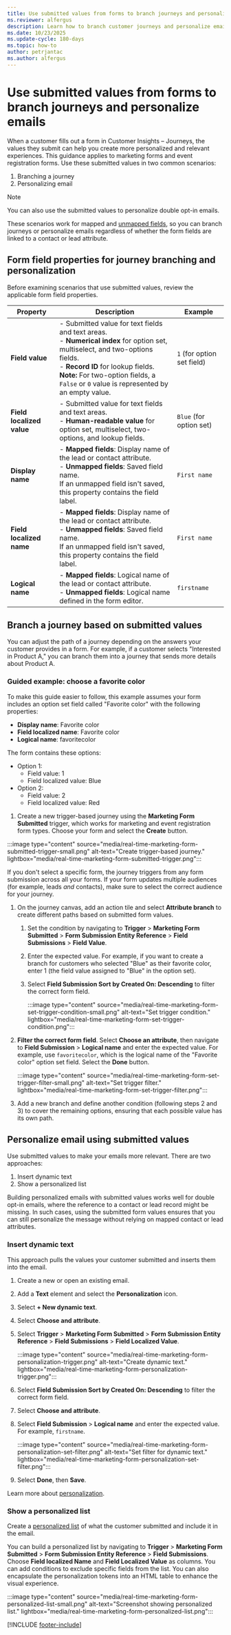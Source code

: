 ```yaml
---
title: Use submitted values from forms to branch journeys and personalize emails
ms.reviewer: alfergus
description: Learn how to branch customer journeys and personalize emails using submitted form values in Customer Insights – Journeys. Create tailored experiences effortlessly.
ms.date: 10/23/2025
ms.update-cycle: 180-days
ms.topic: how-to
author: petrjantac
ms.author: alfergus
---
```


# Use submitted values from forms to branch journeys and personalize emails

When a customer fills out a form in Customer Insights – Journeys, the values they submit can help you create more personalized and relevant experiences. This guidance applies to marketing forms and event registration forms. Use these submitted values in two common scenarios:
1. Branching a journey
1. Personalizing email

> [!NOTE]
> You can also use the submitted values to personalize double opt-in emails.

These scenarios work for mapped and [unmapped fields](real-time-marketing-forms-custom-fields.md), so you can branch journeys or personalize emails regardless of whether the form fields are linked to a contact or lead attribute.

## Form field properties for journey branching and personalization

Before examining scenarios that use submitted values, review the applicable form field properties.

| Property | Description | Example |
|--|--------|--|
| **Field value** | - Submitted value for text fields and text areas.<br>- **Numerical index** for option set, multiselect, and two-options fields.<br>- **Record ID** for lookup fields.<br> **Note:** For two-option fields, a `False` or `0` value is represented by an empty value. | `1` (for option set field)|
| **Field localized value**| - Submitted value for text fields and text areas.<br>- **Human-readable value** for option set, multiselect, two-options, and lookup fields. | `Blue` (for option set) |
|**Display name**          | - **Mapped fields**: Display name of the lead or contact attribute.<br>- **Unmapped fields**: Saved field name.<br>If an unmapped field isn't saved, this property contains the field label. | `First name` |
| **Field localized name**  | - **Mapped fields**: Display name of the lead or contact attribute.<br>- **Unmapped fields**: Saved field name.<br>If an unmapped field isn't saved, this property contains the field label. | `First name` |
| **Logical name**          | - **Mapped fields**: Logical name of the lead or contact attribute.<br>- **Unmapped fields**: Logical name defined in the form editor.                   | `firstname` |

## Branch a journey based on submitted values

You can adjust the path of a journey depending on the answers your customer provides in a form. For example, if a customer selects "Interested in Product A," you can branch them into a journey that sends more details about Product A.

### Guided example: choose a favorite color

To make this guide easier to follow, this example assumes your form includes an option set field called "Favorite color" with the following properties:

- **Display name**: Favorite color
- **Field localized name**: Favorite color
- **Logical name**: favoritecolor

The form contains these options:

- Option 1:
  - Field value: 1
  - Field localized value: Blue
- Option 2:
  - Field value: 2
  - Field localized value: Red

1. Create a new trigger-based journey using the **Marketing Form Submitted** trigger, which works for marketing and event registration form types. Choose your form and select the **Create** button.

  :::image type="content" source="media/real-time-marketing-form-submitted-trigger-small.png" alt-text="Create trigger-based journey." lightbox="media/real-time-marketing-form-submitted-trigger.png":::

  If you don't select a specific form, the journey triggers from any form submission across all your forms. If your form updates multiple audiences (for example, leads *and* contacts), make sure to select the correct audience for your journey.
1. On the journey canvas, add an action tile and select **Attribute branch** to create different paths based on submitted form values.
    1. Set the condition by navigating to **Trigger** > **Marketing Form Submitted** > **Form Submission Entity Reference** > **Field Submissions** > **Field Value**.
    1. Enter the expected value. For example, if you want to create a branch for customers who selected "Blue" as their favorite color, enter 1 (the field value assigned to "Blue" in the option set).
    1. Select **Field Submission Sort by Created On: Descending** to filter the correct form field.

        :::image type="content" source="media/real-time-marketing-form-set-trigger-condition-small.png" alt-text="Set trigger condition." lightbox="media/real-time-marketing-form-set-trigger-condition.png":::
1. **Filter the correct form field**. Select **Choose an attribute**, then navigate to **Field Submission** > **Logical name** and enter the expected value. For example, use `favoritecolor`, which is the logical name of the "Favorite color" option set field. Select the **Done** button.
  
    :::image type="content" source="media/real-time-marketing-form-set-trigger-filter-small.png" alt-text="Set trigger filter." lightbox="media/real-time-marketing-form-set-trigger-filter.png":::
1. Add a new branch and define another condition (following steps 2 and 3) to cover the remaining options, ensuring that each possible value has its own path.

## Personalize email using submitted values

Use submitted values to make your emails more relevant. There are two approaches:

1. Insert dynamic text
1. Show a personalized list

Building personalized emails with submitted values works well for double opt-in emails, where the reference to a contact or lead record might be missing. In such cases, using the submitted form values ensures that you can still personalize the message without relying on mapped contact or lead attributes.

### Insert dynamic text

This approach pulls the values your customer submitted and inserts them into the email.

1. Create a new or open an existing email.
1. Add a **Text** element and select the **Personalization** icon.
1. Select **+ New dynamic text**.
1. Select **Choose and attribute**.
1. Select **Trigger** > **Marketing Form Submitted** > **Form Submission Entity Reference** > **Field Submissions** > **Field Localized Value**.

    :::image type="content" source="media/real-time-marketing-form-personalization-trigger.png" alt-text="Create dynamic text." lightbox="media/real-time-marketing-form-personalization-trigger.png":::
1. Select **Field Submission Sort by Created On: Descending** to filter the correct form field.
1. Select **Choose and attribute**.
1. Select **Field Submission** > **Logical name** and enter the expected value. For example, `firstname`.

    :::image type="content" source="media/real-time-marketing-form-personalization-set-filter.png" alt-text="Set filter for dynamic text." lightbox="media/real-time-marketing-form-personalization-set-filter.png":::
1. Select **Done**, then **Save**.

Learn more about [personalization](real-time-marketing-personalization.md).

### Show a personalized list

Create a [personalized list](real-time-marketing-personalize-lists.md) of what the customer submitted and include it in the email.

You can build a personalized list by navigating to **Trigger** > **Marketing Form Submitted** > **Form Submission Entity Reference** > **Field Submissions**. Choose **Field localized Name** and **Field Localized Value** as columns. You can add conditions to exclude specific fields from the list. You can also encapsulate the personalization tokens into an HTML table to enhance the visual experience.

:::image type="content" source="media/real-time-marketing-form-personalized-list-small.png" alt-text="Screenshot showing personalized list." lightbox="media/real-time-marketing-form-personalized-list.png":::

[!INCLUDE [footer-include](./includes/footer-banner.md)]
